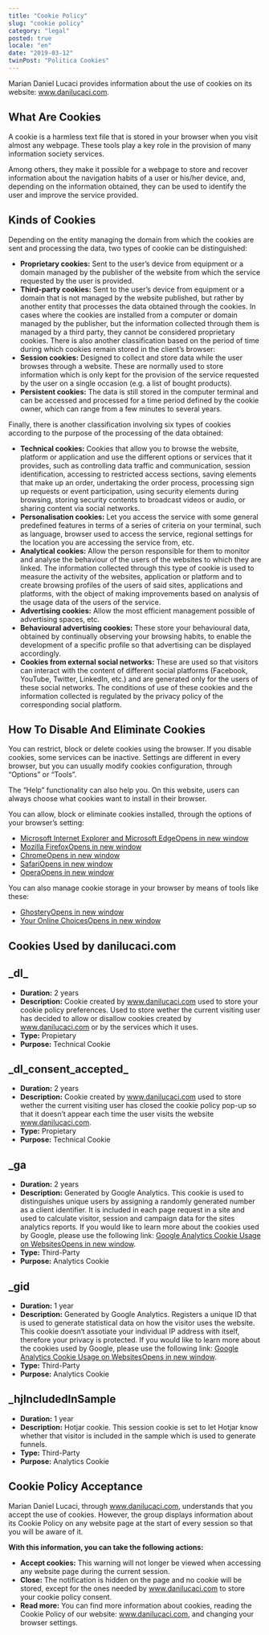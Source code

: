 ```yaml
---
title: "Cookie Policy"
slug: "cookie policy"
category: "legal"
posted: true
locale: "en"
date: "2019-03-12"
twinPost: "Politica Cookies"
---
```


Marian Daniel Lucaci provides information about the use of cookies on its website: www.danilucaci.com.

## What Are Cookies

A cookie is a harmless text file that is stored in your browser when you visit almost any webpage. These tools play a key role in the provision of many information society services.

Among others, they make it possible for a webpage to store and recover information about the navigation habits of a user or his/her device, and, depending on the information obtained, they can be used to identify the user and improve the service provided.

## Kinds of Cookies

Depending on the entity managing the domain from which the cookies are sent and processing the data, two types of cookie can be distinguished:

- **Proprietary cookies:** Sent to the user’s device from equipment or a domain managed by the publisher of the website from which the service requested by the user is provided.
- **Third-party cookies:** Sent to the user’s device from equipment or a domain that is not managed by the website published, but rather by another entity that processes the data obtained through the cookies. In cases where the cookies are installed from a computer or domain managed by the publisher, but the information collected through them is managed by a third party, they cannot be considered proprietary cookies. There is also another classification based on the period of time during which cookies remain stored in the client’s browser:
- **Session cookies:** Designed to collect and store data while the user browses through a website. These are normally used to store information which is only kept for the provision of the service requested by the user on a single occasion (e.g. a list of bought products).
- **Persistent cookies:** The data is still stored in the computer terminal and can be accessed and processed for a time period defined by the cookie owner, which can range from a few minutes to several years.

Finally, there is another classification involving six types of cookies according to the purpose of the processing of the data obtained:

- **Technical cookies:** Cookies that allow you to browse the website, platform or application and use the different options or services that it provides, such as controlling data traffic and communication, session identification, accessing to restricted access sections, saving elements that make up an order, undertaking the order process, processing sign up requests or event participation, using security elements during browsing, storing security contents to broadcast videos or audio, or sharing content via social networks.
- **Personalisation cookies:** Let you access the service with some general predefined features in terms of a series of criteria on your terminal, such as language, browser used to access the service, regional settings for the location you are accessing the service from, etc.
- **Analytical cookies:** Allow the person responsible for them to monitor and analyse the behaviour of the users of the websites to which they are linked. The information collected through this type of cookie is used to measure the activity of the websites, application or platform and to create browsing profiles of the users of said sites, applications and platforms, with the object of making improvements based on analysis of the usage data of the users of the service.
- **Advertising cookies:** Allow the most efficient management possible of advertising spaces, etc.
- **Behavioural advertising cookies:** These store your behavioural data, obtained by continually observing your browsing habits, to enable the development of a specific profile so that advertising can be displayed accordingly.
- **Cookies from external social networks:** These are used so that visitors can interact with the content of different social platforms (Facebook, YouTube, Twitter, LinkedIn, etc.) and are generated only for the users of these social networks. The conditions of use of these cookies and the information collected is regulated by the privacy policy of the corresponding social platform.

## How To Disable And Eliminate Cookies

You can restrict, block or delete cookies using the browser. If you disable cookies, some services can be inactive. Settings are different in every browser, but you can usually modify cookies configuration, through “Options” or “Tools”.

The “Help” functionality can also help you. On this website, users can always choose what cookies want to install in their browser.

You can allow, block or eliminate cookies installed, through the options of your browser’s setting:

- <a href="http://windows.microsoft.com/en-gb/windows-vista/Block-or-allow-cookies" target="_blank" rel="noopener noreferrer">Microsoft Internet Explorer and Microsoft Edge<span class="sr-only">Opens in new window</span><span aria-hidden="true" class="external-link"></span></a>
- <a href="https://support.mozilla.org/en-US/kb/block-websites-storing-site-preferences" target="_blank" rel="noopener noreferrer">Mozilla Firefox<span class="sr-only">Opens in new window</span><span aria-hidden="true" class="external-link"></span></a>
- <a href="https://support.google.com/accounts/answer/61416?hl=en" target="_blank" rel="noopener noreferrer">Chrome<span class="sr-only">Opens in new window</span><span aria-hidden="true" class="external-link"></span></a>
- <a href="https://support.apple.com/guide/safari/manage-cookies-and-website-data-sfri11471/mac" target="_blank" rel="noopener noreferrer">Safari<span class="sr-only">Opens in new window</span><span aria-hidden="true" class="external-link"></span></a>
- <a href="https://help.opera.com/en/latest/web-preferences/#cookies" target="_blank" rel="noopener noreferrer">Opera<span class="sr-only">Opens in new window</span><span aria-hidden="true" class="external-link"></span></a>

You can also manage cookie storage in your browser by means of tools like these:

- <a href="https://www.ghostery.com" target="_blank" rel="noopener noreferrer">Ghostery<span class="sr-only">Opens in new window</span><span aria-hidden="true" class="external-link"></span></a>
- <a href="https://www.youronlinechoices.com" target="_blank" rel="noopener noreferrer">Your Online Choices<span class="sr-only">Opens in new window</span><span aria-hidden="true" class="external-link"></span></a>

## Cookies Used by danilucaci.com

## \_dl\_

- **Duration:** 2 years
- **Description:** Cookie created by www.danilucaci.com used to store your cookie policy preferences. Used to store wether the current visiting user has decided to allow or disallow cookies created by www.danilucaci.com or by the services which it uses.
- **Type:** Propietary
- **Purpose:** Technical Cookie

## \_dl_consent_accepted\_

- **Duration:** 2 years
- **Description:** Cookie created by www.danilucaci.com used to store wether the current visiting user has closed the cookie policy pop-up so that it doesn’t appear each time the user visits the website www.danilucaci.com.
- **Type:** Propietary
- **Purpose:** Technical Cookie

## \_ga

- **Duration:** 2 years
- **Description:** Generated by Google Analytics. This cookie is used to distinguishes unique users by assigning a randomly generated number as a client identifier. It is included in each page request in a site and used to calculate visitor, session and campaign data for the sites analytics reports. If you would like to learn more about the cookies used by Google, please use the following link: <a href="https://developers.google.com/analytics/devguides/collection/analyticsjs/cookie-usage" target="_blank" rel="noopener noreferrer">Google Analytics Cookie Usage on Websites<span class="sr-only">Opens in new window</span><span aria-hidden="true" class="external-link"></span></a>.
- **Type:** Third-Party
- **Purpose:** Analytics Cookie

## \_gid

- **Duration:** 1 year
- **Description:** Generated by Google Analytics. Registers a unique ID that is used to generate statistical data on how the visitor uses the website. This cookie doesn‘t assotiate your individual IP address with itself, therefore your privacy is protected. If you would like to learn more about the cookies used by Google, please use the following link: <a href="https://developers.google.com/analytics/devguides/collection/analyticsjs/cookie-usage" target="_blank" rel="noopener noreferrer">Google Analytics Cookie Usage on Websites<span class="sr-only">Opens in new window</span><span aria-hidden="true" class="external-link"></span></a>.
- **Type:** Third-Party
- **Purpose:** Analytics Cookie

## \_hjIncludedInSample

- **Duration:** 1 year
- **Description:** Hotjar cookie. This session cookie is set to let Hotjar know whether that visitor is included in the sample which is used to generate funnels.
- **Type:** Third-Party
- **Purpose:** Analytics Cookie

## Cookie Policy Acceptance

Marian Daniel Lucaci, through www.danilucaci.com, understands that you accept the use of cookies. However, the group displays information about its Cookie Policy on any website page at the start of every session so that you will be aware of it.

**With this information, you can take the following actions:**

- **Accept cookies:** This warning will not longer be viewed when accessing any website page during the current session.
- **Close:** The notification is hidden on the page and no cookie will be stored, except for the ones needed by www.danilucaci.com to store your cookie policy consent.
- **Read more:** You can find more information about cookies, reading the Cookie Policy of our website: www.danilucaci.com, and changing your browser settings.
